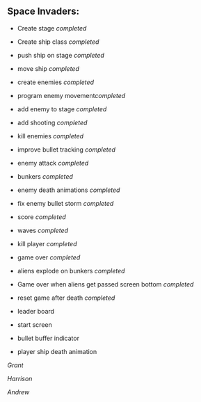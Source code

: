 Space Invaders:
--------------------------------

- Create stage *completed*
- Create ship class *completed*
- push ship on stage *completed*
- move ship *completed*
- create enemies *completed* 
- program enemy movement*completed*
- add enemy to stage *completed*
- add shooting *completed*

- kill enemies *completed*
- improve bullet tracking *completed*
- enemy attack *completed*
- bunkers *completed*
- enemy death animations *completed*
- fix enemy bullet storm *completed*
- score *completed*
- waves *completed*
- kill player *completed*
- game over *completed*
- aliens explode on bunkers *completed*
- Game over when aliens get passed screen bottom *completed*
- reset game after death *completed*
- leader board
- start screen
- bullet buffer indicator
- player ship death animation 


*Grant*


*Harrison*


*Andrew*

